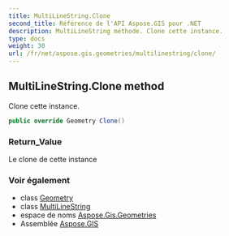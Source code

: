 ```yaml
---
title: MultiLineString.Clone
second_title: Référence de l'API Aspose.GIS pour .NET
description: MultiLineString méthode. Clone cette instance.
type: docs
weight: 30
url: /fr/net/aspose.gis.geometries/multilinestring/clone/
---
```

## MultiLineString.Clone method

Clone cette instance.

```csharp
public override Geometry Clone()
```

### Return_Value

Le clone de cette instance

### Voir également

* class [Geometry](../../geometry/)
* class [MultiLineString](../)
* espace de noms [Aspose.Gis.Geometries](../../multilinestring/)
* Assemblée [Aspose.GIS](../../../)


